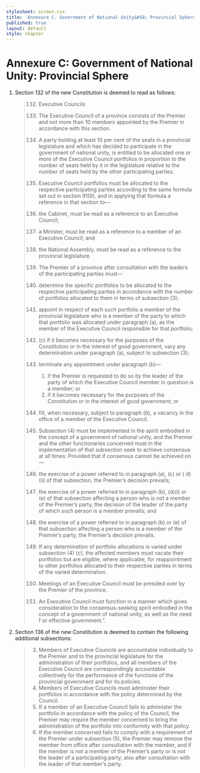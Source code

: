 ```yaml
---
stylesheet: screen.css
title: 'Annexure C. Government of National Unity&#58; Provincial Sphere'
published: true
layout: default
style: chapter
---
```


# Annexure C: Government of National Unity: Provincial Sphere

1.	Section 132 of the new Constitution is deemed to read as follows:

	> 132. Executive Councils
	> 
	> 1.	The Executive Council of a province consists of the Premier and not more than 10 members appointed by the Premier in accordance with this section.
	> 2.	A party holding at least 10 per cent of the seats in a provincial legislature and which has decided to participate in the government of national unity, is entitled to be allocated one or more of the Executive Council portfolios in proportion to the number of seats held by it in the legislature relative to the number of seats held by the other participating parties.
	> 3.	Executive Council portfolios must be allocated to the respective participating parties according to the same formula set out in section 91(9), and in applying that formula a reference in that section to—
	> 	1.	the Cabinet, must be read as a reference to an Executive Council;
	> 	2.	a Minister, must be read as a reference to a member of an Executive Council; and
	> 	3.	the National Assembly, must be read as a reference to the provincial legislature.
	> 4.	The Premier of a province after consultation with the leaders of the participating parties must—
	> 	1.	determine the specific portfolios to be allocated to the respective participating parties in accordance with the number of portfolios allocated to them in terms of subsection (3);
	> 	2.	appoint in respect of each such portfolio a member of the provincial legislature who is a member of the party to which that portfolio was allocated under paragraph (a), as the member of the Executive Council responsible for that portfolio;
	> 	3.	(c) if it becomes necessary for the purposes of the Constitution or in the interest of good government, vary any determination under paragraph (a), subject to subsection (3);
	> 	4.	terminate any appointment under paragraph (b)—
	> 		1.	if the Premier is requested to do so by the leader of the party of which the Executive Council member in question is a member; or
	> 		2.	if it becomes necessary for the purposes of the Constitution or in the interest of good government; or
	> 	5.	fill, when necessary, subject to paragraph (b), a vacancy in the office of a member of the Executive Council.
	> 5.	Subsection (4) must be implemented in the spirit embodied in the concept of a government of national unity, and the Premier and the other functionaries concerned must in the implementation of that subsection seek to achieve consensus at all times: Provided that if consensus cannot be achieved on—
	> 	1.	the exercise of a power referred to in paragraph (a), (c) or ( d)(ii) of that subsection, the Premier’s decision prevails;
	> 	2.	the exercise of a power referred to in paragraph (b), (d)(i) or (e) of that subsection affecting a person who is not a member of the Premier’s party, the decision of the leader of the party of which such person is a member prevails; and
	> 	3.	the exercise of a power referred to in paragraph (b) or (e) of that subsection affecting a person who is a member of the Premier’s party, the Premier’s decision prevails.
	> 6.	If any determination of portfolio allocations is varied under subsection (4) (c), the affected members must vacate their portfolios but are eligible, where applicable, for reappointment to other portfolios allocated to their respective parties in terms of the varied determination.
	> 7.	Meetings of an Executive Council must be presided over by the Premier of the province.
	> 8.	An Executive Council must function in a manner which gives consideration to the consensus-seeking spirit embodied in the concept of a government of national unity, as well as the need f or effective government.”.

2.	Section 136 of the new Constitution is deemed to contain the following additional subsections:

	> 3.	Members of Executive Councils are accountable individually to the Premier and to the provincial legislature for the administration of their portfolios, and all members of the Executive Council are correspondingly accountable collectively for the performance of the functions of the provincial government and for its policies.
	> 4.	Members of Executive Councils must administer their portfolios in accordance with the policy determined by the Council.
	> 5.	If a member of an Executive Council fails to administer the portfolio in accordance with the policy of the Council, the Premier may require the member concerned to bring the administration of the portfolio into conformity with that policy.
	> 6.	If the member concerned fails to comply with a requirement of the Premier under subsection (5), the Premier may remove the member from office after consultation with the member, and if the member is not a member of the Premier’s party or is not the leader of a participating party, also after consultation with the leader of that member’s party.
